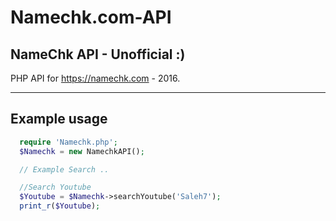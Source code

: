 # Namechk.com-API
## NameChk API - Unofficial :)


PHP API for https://namechk.com - 2016.

-----------
## Example usage
```php
  require 'Namechk.php';
  $Namechk = new NamechkAPI();

  // Example Search ..

  //Search Youtube
  $Youtube = $Namechk->searchYoutube('Saleh7');
  print_r($Youtube);
```

